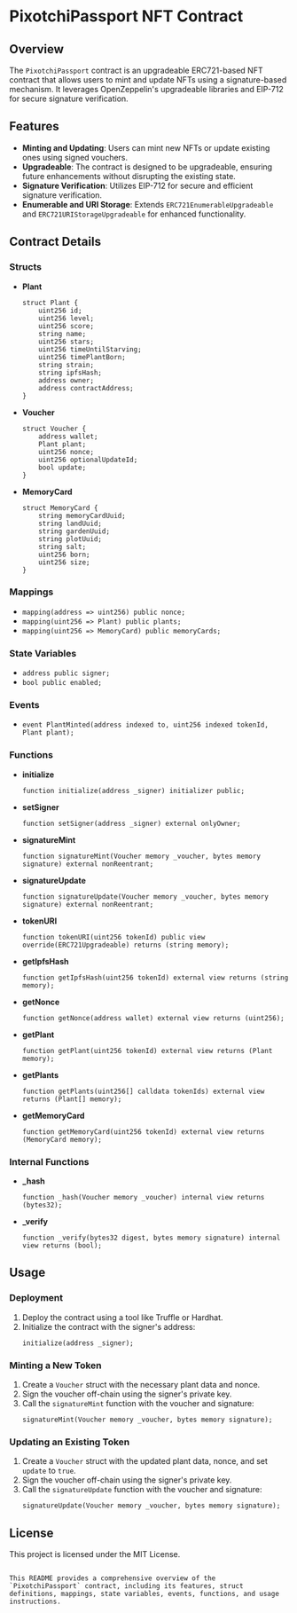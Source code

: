 
# PixotchiPassport NFT Contract

## Overview

The `PixotchiPassport` contract is an upgradeable ERC721-based NFT contract that allows users to mint and update NFTs using a signature-based mechanism. It leverages OpenZeppelin's upgradeable libraries and EIP-712 for secure signature verification.

## Features

- **Minting and Updating**: Users can mint new NFTs or update existing ones using signed vouchers.
- **Upgradeable**: The contract is designed to be upgradeable, ensuring future enhancements without disrupting the existing state.
- **Signature Verification**: Utilizes EIP-712 for secure and efficient signature verification.
- **Enumerable and URI Storage**: Extends `ERC721EnumerableUpgradeable` and `ERC721URIStorageUpgradeable` for enhanced functionality.

## Contract Details

### Structs

- **Plant**
  ```solidity
  struct Plant {
      uint256 id;
      uint256 level;
      uint256 score;
      string name;
      uint256 stars;
      uint256 timeUntilStarving;
      uint256 timePlantBorn;
      string strain;
      string ipfsHash;
      address owner;
      address contractAddress;
  }
  ```

- **Voucher**
  ```solidity
  struct Voucher {
      address wallet;
      Plant plant;
      uint256 nonce;
      uint256 optionalUpdateId;
      bool update;
  }
  ```

- **MemoryCard**
  ```solidity
  struct MemoryCard {
      string memoryCardUuid;
      string landUuid;
      string gardenUuid;
      string plotUuid;
      string salt;
      uint256 born;
      uint256 size;
  }
  ```

### Mappings

- `mapping(address => uint256) public nonce;`
- `mapping(uint256 => Plant) public plants;`
- `mapping(uint256 => MemoryCard) public memoryCards;`

### State Variables

- `address public signer;`
- `bool public enabled;`

### Events

- `event PlantMinted(address indexed to, uint256 indexed tokenId, Plant plant);`

### Functions

- **initialize**
  ```solidity
  function initialize(address _signer) initializer public;
  ```

- **setSigner**
  ```solidity
  function setSigner(address _signer) external onlyOwner;
  ```

- **signatureMint**
  ```solidity
  function signatureMint(Voucher memory _voucher, bytes memory signature) external nonReentrant;
  ```

- **signatureUpdate**
  ```solidity
  function signatureUpdate(Voucher memory _voucher, bytes memory signature) external nonReentrant;
  ```

- **tokenURI**
  ```solidity
  function tokenURI(uint256 tokenId) public view override(ERC721Upgradeable) returns (string memory);
  ```

- **getIpfsHash**
  ```solidity
  function getIpfsHash(uint256 tokenId) external view returns (string memory);
  ```

- **getNonce**
  ```solidity
  function getNonce(address wallet) external view returns (uint256);
  ```

- **getPlant**
  ```solidity
  function getPlant(uint256 tokenId) external view returns (Plant memory);
  ```

- **getPlants**
  ```solidity
  function getPlants(uint256[] calldata tokenIds) external view returns (Plant[] memory);
  ```

- **getMemoryCard**
  ```solidity
  function getMemoryCard(uint256 tokenId) external view returns (MemoryCard memory);
  ```

### Internal Functions

- **_hash**
  ```solidity
  function _hash(Voucher memory _voucher) internal view returns (bytes32);
  ```

- **_verify**
  ```solidity
  function _verify(bytes32 digest, bytes memory signature) internal view returns (bool);
  ```

## Usage

### Deployment

1. Deploy the contract using a tool like Truffle or Hardhat.
2. Initialize the contract with the signer's address:
   ```solidity
   initialize(address _signer);
   ```

### Minting a New Token

1. Create a `Voucher` struct with the necessary plant data and nonce.
2. Sign the voucher off-chain using the signer's private key.
3. Call the `signatureMint` function with the voucher and signature:
   ```solidity
   signatureMint(Voucher memory _voucher, bytes memory signature);
   ```

### Updating an Existing Token

1. Create a `Voucher` struct with the updated plant data, nonce, and set `update` to `true`.
2. Sign the voucher off-chain using the signer's private key.
3. Call the `signatureUpdate` function with the voucher and signature:
   ```solidity
   signatureUpdate(Voucher memory _voucher, bytes memory signature);
   ```

## License

This project is licensed under the MIT License.
```

This README provides a comprehensive overview of the `PixotchiPassport` contract, including its features, struct definitions, mappings, state variables, events, functions, and usage instructions.